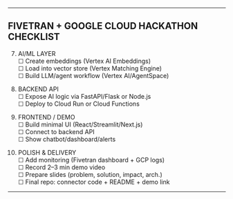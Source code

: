 -----------------------------------------------------------
FIVETRAN + GOOGLE CLOUD HACKATHON CHECKLIST
-----------------------------------------------------------


7. AI/ML LAYER<br>
   ☐ Create embeddings (Vertex AI Embeddings)<br>
   ☐ Load into vector store (Vertex Matching Engine)<br>
   ☐ Build LLM/agent workflow (Vertex AI/AgentSpace)<br>

8. BACKEND API<br>
   ☐ Expose AI logic via FastAPI/Flask or Node.js<br>
   ☐ Deploy to Cloud Run or Cloud Functions<br>

9. FRONTEND / DEMO<br>
   ☐ Build minimal UI (React/Streamlit/Next.js)<br>
   ☐ Connect to backend API<br>
   ☐ Show chatbot/dashboard/alerts<br>

10. POLISH & DELIVERY<br>
   ☐ Add monitoring (Fivetran dashboard + GCP logs)<br>
   ☐ Record 2–3 min demo video<br>
   ☐ Prepare slides (problem, solution, impact, arch.)<br>
   ☐ Final repo: connector code + README + demo link<br>
-----------------------------------------------------------
